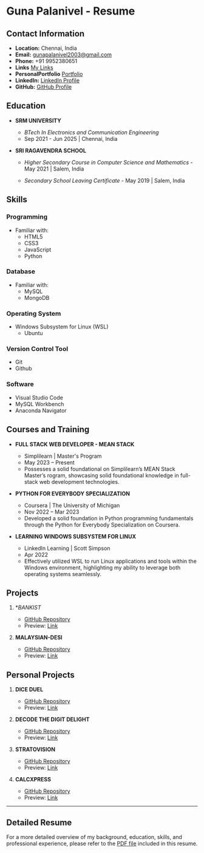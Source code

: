 # Guna Palanivel - Resume

## Contact Information
- **Location:** Chennai, India
- **Email:** gunapalanivel2003@gmail.com
- **Phone:** +91 9952380651
- **Links** [My Links](https://gunalinks.pages.dev/)
- **PersonalPortfolio** [Portfolio](https://gunaprofile.pages.dev/)
- **LinkedIn:** [LinkedIn Profile](https://www.linkedin.com/in/guna-palanivel)
- **GitHub:** [GitHub Profile](https://github.com/GunaPalanivel)

## Education
- **SRM UNIVERSITY**
  - *BTech In Electronics and Communication Engineering*
  - Sep 2021 - Jun 2025 | Chennai, India

- **SRI RAGAVENDRA SCHOOL**
  - *Higher Secondary Course in Computer Science and Mathematics* - May 2021 | Salem, India


  - *Secondary School Leaving Certificate* - May 2019 | Salem, India

## Skills
### Programming
- Familiar with:
  - HTML5
  - CSS3
  - JavaScript
  - Python

### Database
- Familiar with:
  - MySQL
  - MongoDB

### Operating System
- Windows Subsystem for Linux (WSL)
  - Ubuntu

### Version Control Tool
- Git
- Github

### Software
- Visual Studio Code
- MySQL Workbench
- Anaconda Navigator

## Courses and Training
- **FULL STACK WEB DEVELOPER - MEAN STACK**
  - Simplilearn | Master's Program
  - May 2023 – Present
  -  Possesses a solid foundational on Simplilearn’s MEAN Stack Master’s rogram, showcasing solid foundational knowledge in full-stack web development technologies.

- **PYTHON FOR EVERYBODY SPECIALIZATION**
  - Coursera | The University of Michigan
  - Nov 2022 – Mar 2023
  -  Developed a solid foundation in Python programming fundamentals through the Python for Everybody Specialization on Coursera.

- **LEARNING WINDOWS SUBSYSTEM FOR LINUX**
  - LinkedIn Learning | Scott Simpson
  - Apr 2022
  - Effectively utilized WSL to run Linux applications and tools within the Windows environment, highlighting my ability to leverage both operating systems seamlessly.

 
## Projects
1. **BANKIST*
   - [GitHub Repository](https://github.com/GunaPalanivel/Bankist.git)
   - Preview: [Link](https://bankist-yuu.pages.dev/)

2. **MALAYSIAN-DESI**
   - [GitHub Repository](https://github.com/GunaPalanivel/Malaysian-Desi.git)
   - Preview: [Link](https://malaysian-desi.pages.dev/)

## Personal Projects
1. **DICE DUEL**
   - [GitHub Repository](https://github.com/GunaPalanivel/Dice%20Duel.git)
   - Preview: [Link](https://dice-duel.pages.dev/)

2. **DECODE THE DIGIT DELIGHT**
   - [GitHub Repository](https://github.com/GunaPalanivel/Decode-the-Digit-Delight-.git)
   - Preview: [Link](https://codepen.io/Guna-Palanivel/pen/bGZdZPL)
  
3. **STRATOVISION**
   - [GitHub Repository](https://github.com/GunaPalanivel/StratoVision.git)
   - Preview: [Link](https://stratovision.pages.dev/)
  
4. **CALCXPRESS**
   - [GitHub Repository](https://github.com/GunaPalanivel/CalcXpress.git)
   - Preview: [Link](https://gunapalanivel.github.io/CalcXpress/)

---
## Detailed Resume
For a more detailed overview of my background, education, skills, and professional experience, please refer to the [PDF file](https://github.com/GunaPalanivel/Guna_B.tech-ECE-_Resume/blob/main/Guna_BTech(ECE).pdf) included in this resume.
